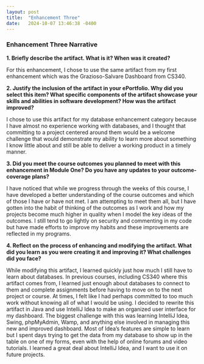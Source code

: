 ```yaml
---
layout: post
title:  "Enhancement Three"
date:   2024-10-07 13:46:38 -0400
---
```

### Enhancement Three Narrative

**1.	Briefly describe the artifact. What is it? When was it created?**

For this enhancement, I chose to use the same artifact from my first enhancement which was the Grazioso-Salvare Dashboard from CS340.


**2.	Justify the inclusion of the artifact in your ePortfolio. Why did you select this item? What specific components of the artifact showcase your skills and abilities in software development? How was the artifact improved?**

I chose to use this artifact for my database enhancement category because I have almost no experience working with databases, and I thought that committing to a project centered around them would be a welcome challenge that would demonstrate my ability to learn more about something I know little about and still be able to deliver a working product in a timely manner. 


**3.	Did you meet the course outcomes you planned to meet with this enhancement in Module One? Do you have any updates to your outcome-coverage plans?**

I have noticed that while we progress through the weeks of this course, I have developed a better understanding of the course outcomes and which of those I have or have not met. I am attempting to meet them all, but I have gotten into the habit of thinking of the outcomes as I work and how my projects become much higher in quality when I model the key ideas of the outcomes. I still tend to go lightly on security and commenting in my code but have made efforts to improve my habits and these improvements are reflected in my programs. 


**4.	Reflect on the process of enhancing and modifying the artifact. What did you learn as you were creating it and improving it? What challenges did you face?**

While modifying this artifact, I learned quickly just how much I still have to learn about databases. In previous courses, including CS340 where this artifact comes from, I learned just enough about databases to connect to them and complete assignments before having to move on to the next project or course. At times, I felt like I had perhaps committed to too much work without knowing all of what I would be using. I decided to rewrite this artifact in Java and use IntelliJ Idea to make an organized user interface for my dashboard. The biggest challenge with this was learning IntelliJ Idea, Swing, phpMyAdmin, Wamp, and anything else involved in managing this new and improved dashboard. Most of Idea’s features are simple to learn but I spent days trying to get the data from my database to show up in the table on one of my forms, even with the help of online forums and video tutorials. I learned a great deal about IntelliJ Idea, and I want to use it on future projects.  
